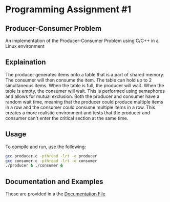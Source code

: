 # Programming Assignment #1
## Producer-Consumer Problem
An implementation of the Producer-Consumer Problem using C/C++ in a Linux environment

## Explaination
The producer generates items onto a table that is a part of shared memory. The consumer will then consume the item. The table can hold up to 2 simultaneous items. When the table is full, the producer will wait. When the table is empty, the consumer will wait. This is performed using semaphores and allows for mutual exclusion.
Both the producer and consumer have a random wait time, meaning that the producer could produce multiple items in a row and the consumer could consume multiple items in a row. This creates a more realistic environment and tests that the producer and consumer can't enter the critical section at the same time.

## Usage
To compile and run, use the following:
```bash
gcc producer.c -pthread -lrt -o producer
gcc consumer.c -pthread -lrt -o consumer
./producer & ./consumer &
```

## Documentation and Examples
These are provided in a the [Documentation File](https://github.com/Zach-Arnett/cs33211/blob/main/Assignment1/DOCUMENTATION.md)
